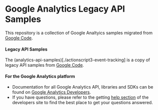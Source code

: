 Google Analytics Legacy API Samples
===================================
This repository is a collection of
Google Analtyics samples migrated from [Google Code](https://code.google.com).

#### Legacy API Samples
The (analytics-api-samples)[./actionscript3-event-tracking] is
a copy of legacy API samples from [Google Code](https://code.google.com/p/analytics-api-samples/).

#### For the Google Analytics platform
- Documentation for all Google Analytics API, libraries and SDKs can be found on [Google Analytics Developers](http://developers.google.com/analytics).
- If you have questions, please refer to the getting [help section](http://developers.google.com/analytics/help/) of the developers site to find the best place to get your questions answered.
